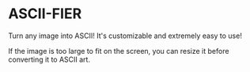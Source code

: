# ASCII-FIER
Turn any image into ASCII! It's customizable and extremely easy to use!

If the image is too large to fit on the screen, you can resize it before converting it to ASCII art.
